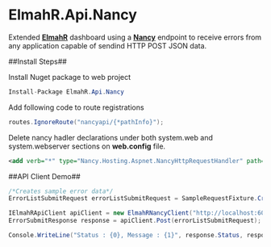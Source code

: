 ElmahR.Api.Nancy
================

Extended [**ElmahR**](https://bitbucket.org/wasp/elmahr/wiki/Home) dashboard using a [**Nancy**](http://nancyfx.org/) endpoint to receive errors from any application capable of sendind HTTP POST JSON data.

##Install Steps##

Install Nuget package to web project
```csharp
Install-Package ElmahR.Api.Nancy
```
Add following code to route registrations
```csharp
routes.IgnoreRoute("nancyapi/{*pathInfo}");
```
Delete nancy hadler declarations under both system.web <httpHandlers> and system.webserver <handlers> sections on **web.config** file.

```xml
<add verb="*" type="Nancy.Hosting.Aspnet.NancyHttpRequestHandler" path="*" />
```

##API Client Demo##
```csharp
/*Creates sample error data*/
ErrorListSubmitRequest errorListSubmitRequest = SampleRequestFixture.CreateErrorListSubmitRequest();

IElmahRApiClient apiClient = new ElmahRNancyClient("http://localhost:60944/");
ErrorSubmitResponse response = apiClient.Post(errorListSubmitRequest);

Console.WriteLine("Status : {0}, Message : {1}", response.Status, response.StatusMessage);
```
